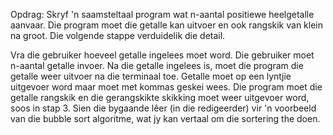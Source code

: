 Opdrag:
Skryf 'n saamsteltaal program wat n-aantal positiewe heelgetalle aanvaar. Die program moet die getalle kan uitvoer en ook rangskik van klein na groot.  Die volgende stappe verduidelik die detail.

Vra die gebruiker hoeveel getalle ingelees moet word.
Die gebruiker moet n-aantal getalle invoer.
Na die getalle ingelees is, moet die program die getalle weer uitvoer na die terminaal toe.  Getalle moet op een lyntjie uitgevoer word maar moet met kommas geskei wees.
Die program moet die getalle rangskik en die gerangskikte skikking moet weer uitgevoer word, soos in stap 3. Sien die bygaande lêer (in die redigeerder) vir 'n voorbeeld van die bubble sort algoritme, wat jy kan vertaal om die sortering the doen.
